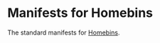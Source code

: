 # Manifests for Homebins

The standard manifests for [Homebins].

[Homebins]: https://github.com/lunaryorn/homebins
